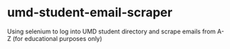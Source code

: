 # umd-student-email-scraper
Using selenium to log into UMD student directory and scrape emails from A-Z (for educational purposes only)
